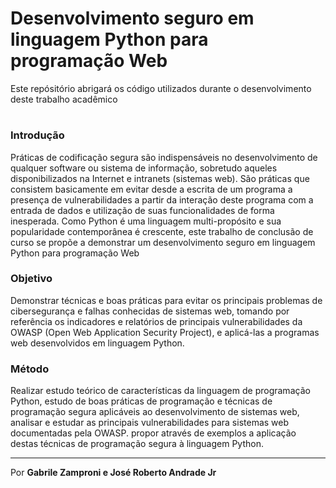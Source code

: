 # Desenvolvimento seguro em linguagem Python para programação Web

Este repósitório abrigará os código utilizados durante o desenvolvimento deste trabalho acadêmico

# 

### Introdução

Práticas de codificação segura são indispensáveis no desenvolvimento de qualquer  software ou sistema de informação, sobretudo aqueles disponibilizados na Internet e intranets (sistemas web). São práticas que consistem basicamente em evitar desde a escrita de um programa a presença de vulnerabilidades a partir da interação deste programa com a entrada de dados e utilização de suas funcionalidades de forma inesperada. Como Python é uma linguagem multi-propósito e sua popularidade contemporânea é crescente, este trabalho de conclusão de curso se propõe a demonstrar um desenvolvimento seguro em linguagem Python para programação Web 

### Objetivo

Demonstrar técnicas e boas práticas para evitar os principais problemas de cibersegurança e falhas conhecidas de sistemas web, tomando por referência os indicadores e relatórios de principais vulnerabilidades da  OWASP (Open Web Application Security Project), e aplicá-las a programas web desenvolvidos em linguagem Python. 


### Método

Realizar estudo teórico de características da linguagem de programação Python, estudo de boas práticas de programação e técnicas de programação segura aplicáveis ao desenvolvimento de sistemas web, analisar e estudar as principais vulnerabilidades para sistemas web documentadas pela OWASP. propor através de exemplos a aplicação destas técnicas de programação segura à linguagem Python.

----

Por **Gabrile Zamproni e José Roberto Andrade Jr**
